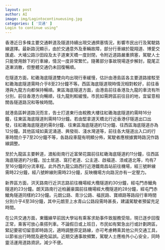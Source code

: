 ```yaml
---
layout: post
author: AI
image: img/Logintocontinueusing.jpg
categories: [ '交通' ]
Login to continue using"
---
```

香港近日多條主要交通幹道及隧道持續出現交通擠塞情況，影響市民出行及駕駛路線選擇。最新路況顯示，由於交通意外及車輛故障，部分行車線於龍翔道、博愛交匯處、大埔公路沙田段及太子道東天橋一度封閉，令附近道路嚴重擠塞，駕駛人士只能使用餘下的行車線，情況一度非常繁忙。隨著部分事故現場逐步解封，龍尾正逐漸消散，但整體交通仍未回復暢順。

在隧道方面，紅磡海底隧道雙向均出現行車緩慢，估計由港島區各主要道路接駁至紅磡海底隧道需時介乎8至23分鐘不等。西區海底隧道現時情況相對較好，前往香港與九龍方向都保持暢順。東區海底隧道方面，由港島前往香港及九龍的車流有所分別，前往香港方向暢順，往九龍則較緩慢。市民如需跨區前往目的地，宜留意相關各隧道路況和等候時間。

就港島區幹道路況而言，告士打道東行由稅務大樓往紅磡海底隧道約需時16分鐘，往東區海底隧道則需時13分鐘。若由堅拿道天橋北行近香港仔隧道出口出發，往紅磡海底隧道約需8分鐘、往東區海底隧道約12分鐘、往西區海底隧道亦為12分鐘。其他區域如黃泥涌道、興發街、淺水灣道等，前往各大隧道出入口的行車時間介乎7至20分鐘不等，各路段車龍有明顯分佈，駕駛者應根據實時路況作路線調整。

至於九龍區主要幹道，渡船街南行近富榮花園前往紅磡海底隧道約11分鐘，往西區海底隧道約7分鐘。加士居道、窩打老道、公主道、啟福道、漆咸道北等，均有7至16分鐘的分流車程。此外西九龍公路西行近港鐵南昌站前往機場，經三號幹線需時22分鐘，經八號幹線則需時23分鐘，反映機場方向路況亦有一定壓力。

新界區方面，洪天路南行近洪志路前往機場經大欖隧道約30分鐘，經屯門赤鱲角隧道約23分鐘。朗天路南行近柏麗豪園前往機場經大欖隧道約28分鐘，經屯門赤鱲角隧道同樣約23分鐘。元朗公路、青沙公路、福民路、寶順路等路段行車時間分別介乎4至38分鐘，其中元朗至上水青山公路段需時甚長，建議駕駛者預留充足時間。

在公共交通方面，東鐵線早前因大學站有乘客求助事件致服務受阻，現已逐步回復正常，乘客可放心乘搭列車。不論假日或上班日，市民如有緊急出行或計劃跨區，緊記要密切留意即時路況，適時調整原定路線，亦可考慮轉乘其他公共交通工具，以節省出行時間及避免延誤。近期交通事故頻繁，駕駛人士應格外小心安全，同時靈活運用道路資訊，減少不便。